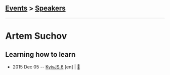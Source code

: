 ## [Events](../README.md) > [Speakers](../speakers.md)
---

# Artem Suchov

## Learning how to learn
- 2015 Dec 05 -- [KyivJS 6](https://www.youtube.com/watch?v=ODAufmZ06TA) [en] | [:notebook:](http://artemsychov.com/kievjs2015/)  

